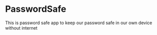 # PasswordSafe
This is password safe app to keep our password safe in our own device without internet 
